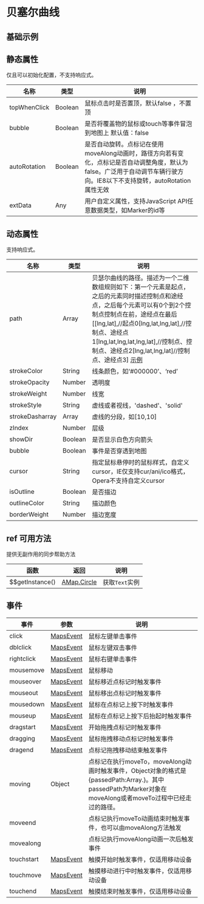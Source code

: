 # 贝塞尔曲线

## 基础示例

<vuep template="#example"></vuep>

<script v-pre type="text/x-template" id="example">

 |  <template>
 |    <div class="amap-page-container">
      <el-amap vid="amapDemo" :zoom="zoom" :center="center" class="amap-demo">
        <el-amap-bezier-curve v-for="line in lines" :path="line.path" :strokeColor="line.strokeColor" :strokeStyle="line.strokeStyle" :events="line.events" :strokeOpacity="line.strokeOpacity"></el-amap-bezier-curve>
      </el-amap>
    </div>
  </template>

  <style>
    .amap-page-container {
      height: 200px;
    }
  </style>

  <script>
    module.exports = {
      data () {
        return {
          zoom: 12,
          center: [116.380298, 39.907771],
          lines: [
            {
              path: [
                [116.39, 39.91, 116.37, 39.91],
                [116.380298, 39.907771, 116.38, 39.90],
                [116.385298, 39.907771, 116.40, 39.90]
              ],
              strokeDasharray: [10, 10],
              strokeColor: "#FF33FF", //线颜色
              strokeOpacity: 1, //线透明度
              strokeWeight: 3, //线宽
              strokeStyle: "solid", //线样式
              events: {
                click: () => {
                  alert('click text');
                }
              }
            }
          ]
        }
      }
    };
  </script>

</script>


## 静态属性
仅且可以初始化配置，不支持响应式。

名称 | 类型 | 说明
---|---|---|
topWhenClick |  Boolean | 鼠标点击时是否置顶，默认false ，不置顶
bubble |  Boolean | 是否将覆盖物的鼠标或touch等事件冒泡到地图上 默认值：false
autoRotation |  Boolean | 是否自动旋转。点标记在使用moveAlong动画时，路径方向若有变化，点标记是否自动调整角度，默认为false。广泛用于自动调节车辆行驶方向。IE8以下不支持旋转，autoRotation属性无效
extData | Any | 用户自定义属性，支持JavaScript API任意数据类型，如Marker的id等



## 动态属性
支持响应式。

名称 | 类型 | 说明
---|---|---|
path | Array | 贝瑟尔曲线的路径。描述为一个二维数组规则如下：第一个元素是起点，之后的元素同时描述控制点和途经点，之后每个元素可以有0个到2个控制点控制点在前，途经点在最后 [[lng,lat],//起点0[lng,lat,lng,lat],//控制点、途经点1[lng,lat,lng,lat,lng,lat],//控制点、控制点、途经点2[lng,lat,lng,lat]//控制点、途经点3] [示例](https://lbs.amap.com/api/javascript-api/example/overlayers/bezier-curve)
strokeColor | String | 线条颜色，如‘#000000’、‘red’
strokeOpacity | Number | 透明度
strokeWeight | Number | 线宽
strokeStyle | String | 虚线或者视线，'dashed'、'solid'
strokeDasharray | Array | 虚线的分段，如[10,10]
zIndex | Number | 层级
showDir | Boolean | 是否显示白色方向箭头
bubble | Boolean | 事件是否穿透到地图
cursor | String |指定鼠标悬停时的鼠标样式，自定义cursor，IE仅支持cur/ani/ico格式，Opera不支持自定义cursor 
isOutline | Boolean | 是否描边
outlineColor | String | 描边颜色
borderWeight | Number | 描边宽度 

## ref 可用方法
提供无副作用的同步帮助方法

函数 | 返回 | 说明
---|---|---|
$$getInstance() | [AMap.Circle](http://lbs.amap.com/api/javascript-api/reference/overlay#Text) | 获取`Text`实例


## 事件

事件 | 参数 | 说明
---|---|---|
click | [MapsEvent](http://lbs.amap.com/api/javascript-api/reference/event/#MapsEvent) | 鼠标左键单击事件
dblclick | [MapsEvent](http://lbs.amap.com/api/javascript-api/reference/event/#MapsEvent) | 鼠标左键双击事件
rightclick | [MapsEvent](http://lbs.amap.com/api/javascript-api/reference/event/#MapsEvent) | 鼠标右键单击事件
mousemove | [MapsEvent](http://lbs.amap.com/api/javascript-api/reference/event/#MapsEvent) | 鼠标移动
mouseover | [MapsEvent](http://lbs.amap.com/api/javascript-api/reference/event/#MapsEvent) | 鼠标移近点标记时触发事件
mouseout | [MapsEvent](http://lbs.amap.com/api/javascript-api/reference/event/#MapsEvent) | 鼠标移出点标记时触发事件
mousedown | [MapsEvent](http://lbs.amap.com/api/javascript-api/reference/event/#MapsEvent) | 鼠标在点标记上按下时触发事件
mouseup | [MapsEvent](http://lbs.amap.com/api/javascript-api/reference/event/#MapsEvent) | 鼠标在点标记上按下后抬起时触发事件
dragstart | [MapsEvent](http://lbs.amap.com/api/javascript-api/reference/event/#MapsEvent) | 开始拖拽点标记时触发事件
dragging | [MapsEvent](http://lbs.amap.com/api/javascript-api/reference/event/#MapsEvent) | 鼠标拖拽移动点标记时触发事件
dragend | [MapsEvent](http://lbs.amap.com/api/javascript-api/reference/event/#MapsEvent) | 点标记拖拽移动结束触发事件
moving | Object | 点标记在执行moveTo，moveAlong动画时触发事件，Object对象的格式是{passedPath:Array.<LngLat>}。其中passedPath为Marker对象在moveAlong或者moveTo过程中已经走过的路径。
moveend | |点标记执行moveTo动画结束时触发事件，也可以由moveAlong方法触发
movealong | |点标记执行moveAlong动画一次后触发事件
touchstart | [MapsEvent](http://lbs.amap.com/api/javascript-api/reference/event/#MapsEvent) | 触摸开始时触发事件，仅适用移动设备
touchmove | [MapsEvent](http://lbs.amap.com/api/javascript-api/reference/event/#MapsEvent) | 触摸移动进行中时触发事件，仅适用移动设备
touchend | [MapsEvent](http://lbs.amap.com/api/javascript-api/reference/event/#MapsEvent) | 触摸结束时触发事件，仅适用移动设备
